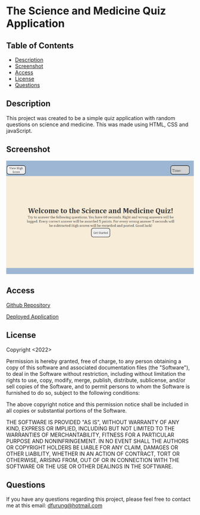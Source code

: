 # The Science and Medicine Quiz Application

## Table of Contents

- [Description](#description)
- [Screenshot](#screenshot)
- [Access](#access)
- [License](#license)
- [Questions](#questions)

## Description

This project was created to be a simple quiz application with random questions on science and medicine. This was made using HTML, CSS and javaScript.


## Screenshot

![Screenshot of Application](./assets/Images/Quiz%20Screenshot2.png)
## Access

[Github Repository](https://github.com/difurung/Interactive-Quiz-Application)

[Deployed Application](https://difurung.github.io/Interactive-Quiz-Application/)

## License

Copyright <2022> <Denart Ifurung>

Permission is hereby granted, free of charge, to any person obtaining a copy of this software and associated documentation files (the "Software"), to deal in the Software without restriction, including without limitation the rights to use, copy, modify, merge, publish, distribute, sublicense, and/or sell copies of the Software, and to permit persons to whom the Software is furnished to do so, subject to the following conditions:

The above copyright notice and this permission notice shall be included in all copies or substantial portions of the Software.

THE SOFTWARE IS PROVIDED "AS IS", WITHOUT WARRANTY OF ANY KIND, EXPRESS OR IMPLIED, INCLUDING BUT NOT LIMITED TO THE WARRANTIES OF MERCHANTABILITY, FITNESS FOR A PARTICULAR PURPOSE AND NONINFRINGEMENT. IN NO EVENT SHALL THE AUTHORS OR COPYRIGHT HOLDERS BE LIABLE FOR ANY CLAIM, DAMAGES OR OTHER LIABILITY, WHETHER IN AN ACTION OF CONTRACT, TORT OR OTHERWISE, ARISING FROM, OUT OF OR IN CONNECTION WITH THE SOFTWARE OR THE USE OR OTHER DEALINGS IN THE SOFTWARE.




## Questions

If you have any questions regarding this project, please feel free to contact me at this email: dfurung@hotmail.com
